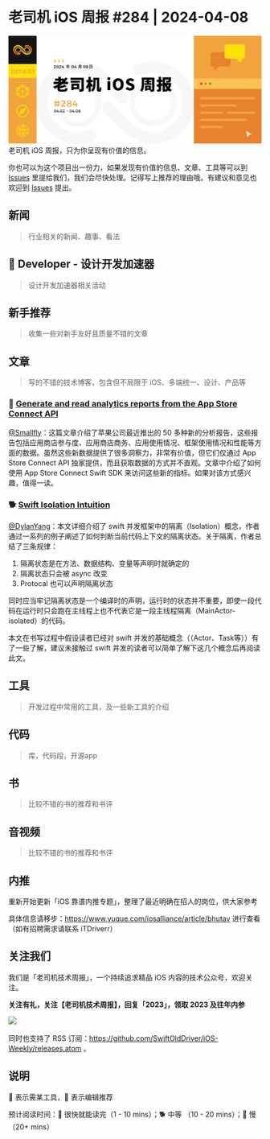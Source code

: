 # 老司机 iOS 周报 #284 | 2024-04-08

![ios-weekly](https://github.com/SwiftOldDriver/iOS-Weekly/blob/master/assets/weekly-header/284.jpg?raw=true)
老司机 iOS 周报，只为你呈现有价值的信息。

你也可以为这个项目出一份力，如果发现有价值的信息、文章、工具等可以到 [Issues](https://github.com/SwiftOldDriver/iOS-Weekly/issues) 里提给我们，我们会尽快处理。记得写上推荐的理由哦。有建议和意见也欢迎到 [Issues](https://github.com/SwiftOldDriver/iOS-Weekly/issues) 提出。

## 新闻

> 行业相关的新闻、趣事、看法

##  Developer - 设计开发加速器

> 设计开发加速器相关活动

## 新手推荐

> 收集一些对新手友好且质量不错的文章

## 文章

> 写的不错的技术博客，包含但不局限于 iOS、多端统一、设计、产品等

### 🐎 [Generate and read analytics reports from the App Store Connect API](https://www.polpiella.dev/analytics-reports-api-app-store-connect)

[@Smallfly](https://github.com/iostalks)：这篇文章介绍了苹果公司最近推出的 50 多种新的分析报告，这些报告包括应用商店参与度、应用商店商务、应用使用情况、框架使用情况和性能等方面的数据。虽然这些新数据提供了很多洞察力，非常有价值，但它们仅通过 App Store Connect API 独家提供，而且获取数据的方式并不直观。文章中介绍了如何使用 App Store Connect Swift SDK 来访问这些新的指标。如果对该方式感兴趣，值得一读。

### 🐕 [Swift Isolation Intuition](https://www.massicotte.org/isolation-intuition)

[@DylanYang](https://github.com/Dylan19Yang)：本文详细介绍了 swift 并发框架中的隔离（Isolation）概念，作者通过一系列的例子阐述了如何判断当前代码上下文的隔离状态。关于隔离，作者总结了三条规律：
1. 隔离状态是在方法、数据结构、变量等声明时就确定的 
2. 隔离状态只会被 async 改变 
3. Protocal 也可以声明隔离状态

同时应当牢记隔离状态是一个编译时的声明，运行时的状态并不重要，即使一段代码在运行时只会跑在主线程上也不代表它是一段主线程隔离（MainActor-isolated）的代码。

本文在书写过程中假设读者已经对 swift 并发的基础概念（（Actor、Task等））有了一些了解，建议未接触过 swift 并发的读者可以简单了解下这几个概念后再阅读此文。


## 工具

> 开发过程中常用的工具，及一些新工具的介绍

## 代码

> 库，代码段，开源app

## 书

> 比较不错的书的推荐和书评

## 音视频

> 比较不错的书的推荐和书评

## 内推

重新开始更新「iOS 靠谱内推专题」，整理了最近明确在招人的岗位，供大家参考

具体信息请移步：https://www.yuque.com/iosalliance/article/bhutav 进行查看（如有招聘需求请联系 iTDriverr）

## 关注我们

我们是「老司机技术周报」，一个持续追求精品 iOS 内容的技术公众号，欢迎关注。

**关注有礼，关注【老司机技术周报】，回复「2023」，领取 2023 及往年内参**

![](https://github.com/SwiftOldDriver/iOS-Weekly/blob/master/assets/qrcode_for_wechat.jpg?raw=true)

同时也支持了 RSS 订阅：https://github.com/SwiftOldDriver/iOS-Weekly/releases.atom 。

## 说明

🚧 表示需某工具，🌟 表示编辑推荐

预计阅读时间：🐎 很快就能读完（1 - 10 mins）；🐕 中等 （10 - 20 mins）；🐢 慢（20+ mins）
